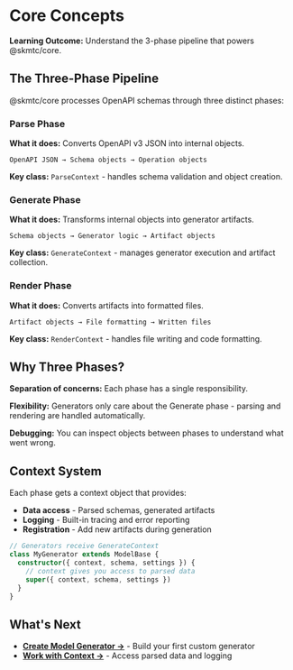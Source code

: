 # Core Concepts

**Learning Outcome:** Understand the 3-phase pipeline that powers @skmtc/core.

## The Three-Phase Pipeline

@skmtc/core processes OpenAPI schemas through three distinct phases:

### Parse Phase
**What it does:** Converts OpenAPI v3 JSON into internal objects.

```
OpenAPI JSON → Schema objects → Operation objects
```

**Key class:** `ParseContext` - handles schema validation and object creation.

### Generate Phase  
**What it does:** Transforms internal objects into generator artifacts.

```
Schema objects → Generator logic → Artifact objects
```

**Key class:** `GenerateContext` - manages generator execution and artifact collection.

### Render Phase
**What it does:** Converts artifacts into formatted files.

```
Artifact objects → File formatting → Written files
```

**Key class:** `RenderContext` - handles file writing and code formatting.

## Why Three Phases?

**Separation of concerns:** Each phase has a single responsibility.

**Flexibility:** Generators only care about the Generate phase - parsing and rendering are handled automatically.

**Debugging:** You can inspect objects between phases to understand what went wrong.

## Context System

Each phase gets a context object that provides:

- **Data access** - Parsed schemas, generated artifacts
- **Logging** - Built-in tracing and error reporting  
- **Registration** - Add new artifacts during generation

```typescript
// Generators receive GenerateContext
class MyGenerator extends ModelBase {
  constructor({ context, schema, settings }) {
    // context gives you access to parsed data
    super({ context, schema, settings })
  }
}
```

## What's Next

- **[Create Model Generator →](../how-to/create-model-generator.md)** - Build your first custom generator
- **[Work with Context →](../how-to/work-with-context.md)** - Access parsed data and logging